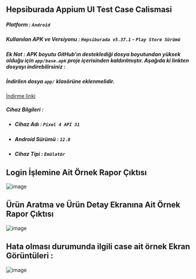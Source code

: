 ## Hepsiburada Appium UI Test Case Calismasi

##### Platform : `Android`
##### Kullanılan APK ve Versiyonu : `Hepsiburada v5.37.1` - `Play Store Sürümü`
##### Ek Not : APK boyutu GitHub'ın desteklediği dosya boyutundan yüksek olduğu için `app/base.apk` proje içerisinden kaldırılmıştır. Aşağıda ki linkten dosyayı indirebilirsiniz :
##### İndirilen dosya `app/` klasörüne eklenmelidir.
[İndirme linki ](https://www.mediafire.com/file/0vqebxqwuaaejhs/base.apk/file)




##### Cihaz Bilgileri : 
  - ##### Cihaz Adı : `Pixel 4 API 31`
  - ##### Android Sürümü : `12.0`
  -  ##### Cihaz Tipi : `Emülatör`

## Login İşlemine Ait Örnek Rapor Çıktısı 

![image](https://github.com/muratcancetin/hp-appium-study-case/assets/78485942/8704ca2a-0fd6-4493-b7ca-88100b17f4b0)

## Ürün Aratma ve Ürün Detay Ekranına Ait Örnek Rapor Çıktısı 

![image](https://github.com/muratcancetin/hp-appium-study-case/assets/78485942/494d6647-cfcc-4553-80e2-bb847fb9f0cc)

## Hata olması durumunda ilgili case ait örnek Ekran Görüntüleri : 

![image](https://github.com/muratcancetin/hp-appium-study-case/assets/78485942/79a1e359-b8f6-42fc-9d99-4994a0851b87)

